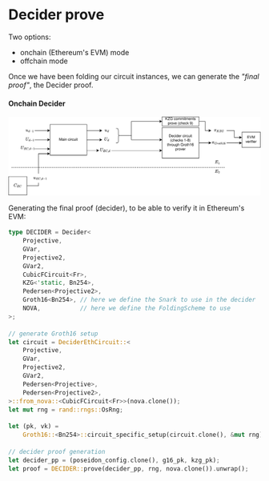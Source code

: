 # Decider prove

Two options:

- onchain (Ethereum's EVM) mode
- offchain mode

Once we have been folding our circuit instances, we can generate the *"final proof"*, the Decider proof.


#### Onchain Decider

![](../imgs/decider-onchain-flow-diagram.png)

Generating the final proof (decider), to be able to verify it in Ethereum's EVM:

```rust
type DECIDER = Decider<
    Projective,
    GVar,
    Projective2,
    GVar2,
    CubicFCircuit<Fr>,
    KZG<'static, Bn254>,
    Pedersen<Projective2>,
    Groth16<Bn254>, // here we define the Snark to use in the decider
    NOVA,           // here we define the FoldingScheme to use
>;

// generate Groth16 setup
let circuit = DeciderEthCircuit::<
    Projective,
    GVar,
    Projective2,
    GVar2,
    Pedersen<Projective>,
    Pedersen<Projective2>,
>::from_nova::<CubicFCircuit<Fr>>(nova.clone());
let mut rng = rand::rngs::OsRng;

let (pk, vk) =
    Groth16::<Bn254>::circuit_specific_setup(circuit.clone(), &mut rng).unwrap();

// decider proof generation
let decider_pp = (poseidon_config.clone(), g16_pk, kzg_pk);
let proof = DECIDER::prove(decider_pp, rng, nova.clone()).unwrap();
```
